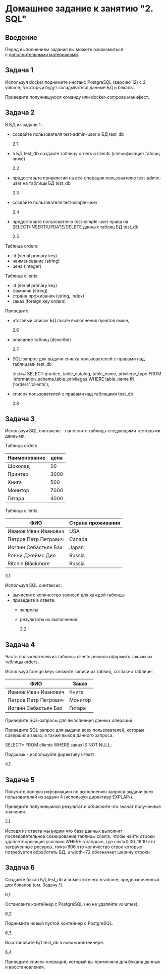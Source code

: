 # Домашнее задание к занятию "2. SQL"

## Введение

Перед выполнением задания вы можете ознакомиться с [дополнительными материалами](https://github.com/netology-code/virt-homeworks/blob/virt-11/additional/README.md).

## Задача 1

Используя docker поднимите инстанс PostgreSQL (версию 12) c 2 volume, в который будут складываться данные БД и бэкапы.

Приведите получившуюся команду или docker-compose манифест.



## Задача 2

В БД из задачи 1:

- создайте пользователя test-admin-user и БД test_db
  
  2.1
- в БД test_db создайте таблицу orders и clients (спeцификация таблиц ниже)
  
  2.2
- предоставьте привилегии на все операции пользователю test-admin-user на таблицы БД test_db
  
  2.3
- создайте пользователя test-simple-user
  
  2.4
- предоставьте пользователю test-simple-user права на SELECT/INSERT/UPDATE/DELETE данных таблиц БД test_db
  
  2.5

Таблица orders:

- id (serial primary key)
- наименование (string)
- цена (integer)

Таблица clients:

- id (serial primary key)
- фамилия (string)
- страна проживания (string, index)
- заказ (foreign key orders)

Приведите:

- итоговый список БД после выполнения пунктов выше,
  
  2.6
- описание таблиц (describe)
  
  2.7
- SQL-запрос для выдачи списка пользователей с правами над таблицами test_db
  
  test=# SELECT grantee, table_catalog, table_name, privilege_type FROM information_schema.table_privileges WHERE table_name IN ('orders','clients');
- список пользователей с правами над таблицами test_db
  
  2.8

## Задача 3

Используя SQL синтаксис - наполните таблицы следующими тестовыми данными:

Таблица orders

| Наименование | цена |
| ------------ | ---- |
| Шоколад      | 10   |
| Принтер      | 3000 |
| Книга        | 500  |
| Монитор      | 7000 |
| Гитара       | 4000 |

Таблица clients

| ФИО                  | Страна проживания |
| -------------------- | ----------------- |
| Иванов Иван Иванович | USA               |
| Петров Петр Петрович | Canada            |
| Иоганн Себастьян Бах | Japan             |
| Ронни Джеймс Дио     | Russia            |
| Ritchie Blackmore    | Russia            |

3.1

Используя SQL синтаксис:

- вычислите количество записей для каждой таблицы
- приведите в ответе:
  - запросы
  - результаты их выполнения.
    
    3.2

## Задача 4

Часть пользователей из таблицы clients решили оформить заказы из таблицы orders.

Используя foreign keys свяжите записи из таблиц, согласно таблице:

| ФИО                  | Заказ   |
| -------------------- | ------- |
| Иванов Иван Иванович | Книга   |
| Петров Петр Петрович | Монитор |
| Иоганн Себастьян Бах | Гитара  |

Приведите SQL-запросы для выполнения данных операций.

Приведите SQL-запрос для выдачи всех пользователей, которые совершили заказ, а также вывод данного запроса.

SELECT* FROM clients WHERE заказ IS NOT NULL;



Подсказк - используйте директиву `UPDATE`.

4.1

## Задача 5

Получите полную информацию по выполнению запроса выдачи всех пользователей из задачи 4 (используя директиву EXPLAIN).

Приведите получившийся результат и объясните что значат полученные значения.

5.1

Исходя из ответа мы видим что база данных выполнит последовательное сканирование таблицы clients, чтобы найти строки удовлетворяющие условию WHERE в запросе, где cost=0.00..18.10 это затраченные ресурсы, rows=806 это количество строк которые потребуется обработать БД, а width=72 обозначает ширину строки

## Задача 6

Создайте бэкап БД test_db и поместите его в volume, предназначенный для бэкапов (см. Задачу 1).

6,1

Остановите контейнер с PostgreSQL (но не удаляйте volumes).

6,2

Поднимите новый пустой контейнер с PostgreSQL.

6,3

Восстановите БД test_db в новом контейнере.

6,4

Приведите список операций, который вы применяли для бэкапа данных и восстановления.
